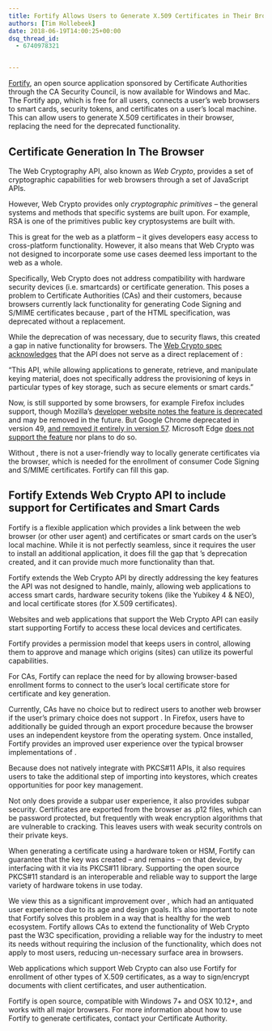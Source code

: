```yaml
---
title: Fortify Allows Users to Generate X.509 Certificates in Their Browser
authors: [Tim Hollebeek]
date: 2018-06-19T14:00:25+00:00
dsq_thread_id:
  - 6740978321


---
```

[Fortify][1], an open source application sponsored by Certificate Authorities through the CA Security Council, is now available for Windows and Mac. The Fortify app, which is free for all users, connects a user’s web browsers to smart cards, security tokens, and certificates on a user’s local machine. This can allow users to generate X.509 certificates in their browser, replacing the need for the deprecated <keygen> functionality.

## **Certificate Generation In The Browser**

The Web Cryptography API, also known as _Web Crypto_, provides a set of cryptographic capabilities for web browsers through a set of JavaScript APIs.

However, Web Crypto provides only _cryptographic primitives ­_– the general systems and methods that specific systems are built upon. For example, RSA is one of the primitives public key cryptosystems are built with.

This is great for the web as a platform – it gives developers easy access to cross-platform functionality. However, it also means that Web Crypto was not designed to incorporate some use cases deemed less important to the web as a whole.

Specifically, Web Crypto does not address compatibility with hardware security devices (i.e. smartcards) or certificate generation. This poses a problem to Certificate Authorities (CAs) and their customers, because browsers currently lack functionality for generating Code Signing and S/MIME certificates because _<keygen>_, part of the HTML specification, was deprecated without a replacement.

While the deprecation of <keygen> was necessary, due to security flaws, this created a gap in native functionality for browsers. The [Web Crypto spec acknowledges][2] that the API does not serve as a direct replacement of <keygen>:

“This API, while allowing applications to generate, retrieve, and manipulate keying material, does not specifically address the provisioning of keys in particular types of key storage, such as secure elements or smart cards.”

Now, <keygen> is still supported by some browsers, for example Firefox includes support, though Mozilla’s [developer website notes the feature is deprecated][3] and may be removed in the future. But Google Chrome deprecated <keygen> in version 49, [and removed it entirely in version 57][4]. Microsoft Edge [does not support the feature][5] nor plans to do so.

Without <keygen>, there is not a user-friendly way to locally generate certificates via the browser, which is needed for the enrollment of consumer Code Signing and S/MIME certificates. Fortify can fill this gap.

## **Fortify Extends Web Crypto API to include support for Certificates and Smart Cards**

Fortify is a flexible application which provides a link between the web browser (or other user agent) and certificates or smart cards on the user’s local machine. While it is not perfectly seamless, since it requires the user to install an additional application, it does fill the gap that <keygen>’s deprecation created, and it can provide much more functionality than that.

Fortify extends the Web Crypto API by directly addressing the key features the API was not designed to handle, mainly, allowing web applications to access smart cards, hardware security tokens (like the Yubikey 4 & NEO), and local certificate stores (for X.509 certificates).

Websites and web applications that support the Web Crypto API can easily start supporting Fortify to access these local devices and certificates.

Fortify provides a permission model that keeps users in control, allowing them to approve and manage which origins (sites) can utilize its powerful capabilities.

For CAs, Fortify can replace the need for <keygen> by allowing browser-based enrollment forms to connect to the user’s local certificate store for certificate and key generation.

Currently, CAs have no choice but to redirect users to another web browser if the user’s primary choice does not support <keygen>. In Firefox, users have to additionally be guided through an export procedure because the browser uses an independent keystore from the operating system. Once installed, Fortify provides an improved user experience over the typical browser implementations of <keygen>.

Because <keygen> does not natively integrate with PKCS#11 APIs, it also requires users to take the additional step of importing into keystores, which creates opportunities for poor key management.

Not only does <keygen> provide a subpar user experience, it also provides subpar security. Certificates are exported from the browser as .p12 files, which can be password protected, but frequently with weak encryption algorithms that are vulnerable to cracking. This leaves users with weak security controls on their private keys.

When generating a certificate using a hardware token or HSM, Fortify can guarantee that the key was created – and remains – on that device, by interfacing with it via its PKCS#11 library. Supporting the open source PKCS#11 standard is an interoperable and reliable way to support the large variety of hardware tokens in use today.

We view this as a significant improvement over <keygen>, which had an antiquated user experience due to its age and design goals. It’s also important to note that Fortify solves this problem in a way that is healthy for the web ecosystem. Fortify allows CAs to extend the functionality of Web Crypto past the W3C specification, providing a reliable way for the industry to meet its needs without requiring the inclusion of the functionality, which does not apply to most users, reducing un-necessary surface area in browsers.

Web applications which support Web Crypto can also use Fortify for enrollment of other types of X.509 certificates, as a way to sign/encrypt documents with client certificates, and user authentication.

Fortify is open source, compatible with Windows 7+ and OSX 10.12+, and works with all major browsers. For more information about how to use Fortify to generate certificates, contact your Certificate Authority.

 [1]: https://fortifyapp.com/
 [2]: https://w3c.github.io/webcrypto/Overview.html#scope-out-of-scope
 [3]: https://developer.mozilla.org/en-US/docs/Web/HTML/Element/keygen
 [4]: https://developers.google.com/web/updates/2017/02/chrome-57-deprecations
 [5]: https://developer.microsoft.com/en-us/microsoft-edge/platform/status/keygenelement/?filter=f3f0000bf&search=keygen